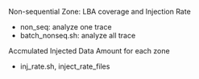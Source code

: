 Non-sequential Zone: LBA coverage and Injection Rate
- non_seq: analyze one trace
- batch_nonseq.sh: analyze all trace


Accmulated Injected Data Amount for each zone
- inj_rate.sh, inject_rate_files